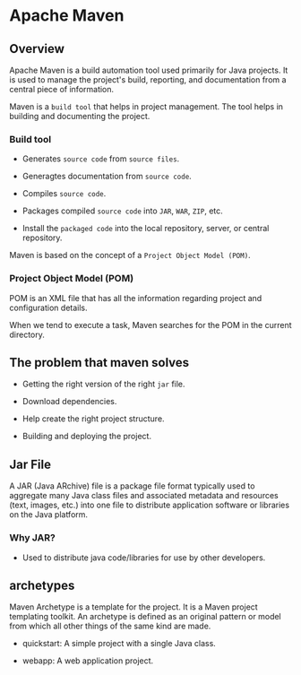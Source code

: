 # Apache Maven

## Overview

Apache Maven is a build automation tool used primarily for Java projects. It is used to manage the project's build, reporting, and documentation from a central piece of information. 

Maven is a `build tool` that helps in project management. The tool helps in building and documenting the project.

### Build tool

- Generates `source code` from `source files`.

- Generagtes documentation from `source code`.

- Compiles `source code`.

- Packages compiled `source code` into `JAR`, `WAR`, `ZIP`, etc.

- Install the `packaged code` into the local repository, server, or central repository.

Maven is based on the concept of a `Project Object Model (POM)`. 

### Project Object Model (POM)

POM is an XML file that has all the information regarding project and configuration details.

When we tend to execute a task, Maven searches for the POM in the current directory. 

## The problem that maven solves

- Getting the right version of the right `jar` file.

- Download dependencies.

- Help create the right project structure.

- Building and deploying the project.



## Jar File

A JAR (Java ARchive) file is a package file format typically used to aggregate many Java class files and associated metadata and resources (text, images, etc.) into one file to distribute application software or libraries on the Java platform.

### Why JAR?

- Used to distribute java code/libraries for use by other developers.



## archetypes

Maven Archetype is a template for the project. It is a Maven project templating toolkit. An archetype is defined as an original pattern or model from which all other things of the same kind are made.

- quickstart: A simple project with a single Java class.

- webapp: A web application project.